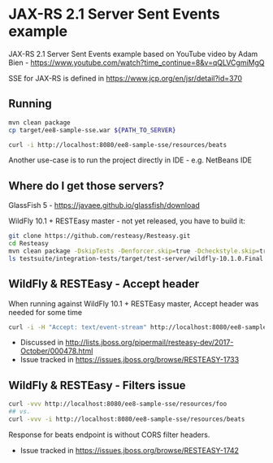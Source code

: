 JAX-RS 2.1 Server Sent Events example
========================
JAX-RS 2.1 Server Sent Events example based on YouTube video by Adam Bien - https://www.youtube.com/watch?time_continue=8&v=qQLVCgmiMgQ

SSE for JAX-RS is defined in https://www.jcp.org/en/jsr/detail?id=370 

Running
-------------------
```bash
mvn clean package
cp target/ee8-sample-sse.war ${PATH_TO_SERVER}

curl -i http://localhost:8080/ee8-sample-sse/resources/beats  
```

Another use-case is to run the project directly in IDE - e.g. NetBeans IDE

Where do I get those servers?
-------------------
GlassFish 5 - https://javaee.github.io/glassfish/download

WildFly 10.1 + RESTEasy master - not yet released, you have to build it:
```bash
git clone https://github.com/resteasy/Resteasy.git
cd Resteasy
mvn clean package -DskipTests -Denforcer.skip=true -Dcheckstyle.skip=true
ls testsuite/integration-tests/target/test-server/wildfly-10.1.0.Final
```

WildFly & RESTEasy - Accept header
-------------------
When running against WildFly 10.1 + RESTEasy master, Accept header was needed for some time
```bash
curl -i -H "Accept: text/event-stream" http://localhost:8080/ee8-sample-sse/resources/beats
```

 * Discussed in http://lists.jboss.org/pipermail/resteasy-dev/2017-October/000478.html
 * Issue tracked in https://issues.jboss.org/browse/RESTEASY-1733

 WildFly & RESTEasy - Filters issue
-------------------
```bash
curl -vvv http://localhost:8080/ee8-sample-sse/resources/foo
## vs.
curl -vvv -i http://localhost:8080/ee8-sample-sse/resources/beats
```
Response for beats endpoint is without CORS filter headers.

* Issue tracked in https://issues.jboss.org/browse/RESTEASY-1742